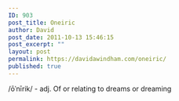 ```yaml
---
ID: 903
post_title: Oneiric
author: David
post_date: 2011-10-13 15:46:15
post_excerpt: ""
layout: post
permalink: https://davidawindham.com/oneiric/
published: true
---
```

/ōˈnīrik/ - adj. Of or relating to dreams or dreaming